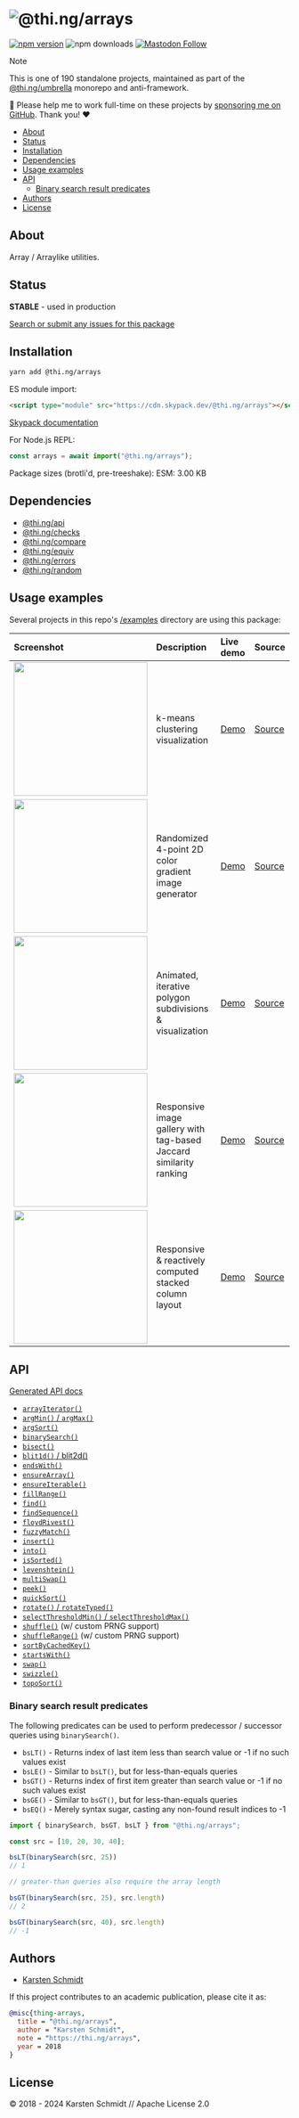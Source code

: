 <!-- This file is generated - DO NOT EDIT! -->
<!-- Please see: https://github.com/thi-ng/umbrella/blob/develop/CONTRIBUTING.md#changes-to-readme-files -->
# ![@thi.ng/arrays](https://media.thi.ng/umbrella/banners-20230807/thing-arrays.svg?02d7f5d9)

[![npm version](https://img.shields.io/npm/v/@thi.ng/arrays.svg)](https://www.npmjs.com/package/@thi.ng/arrays)
![npm downloads](https://img.shields.io/npm/dm/@thi.ng/arrays.svg)
[![Mastodon Follow](https://img.shields.io/mastodon/follow/109331703950160316?domain=https%3A%2F%2Fmastodon.thi.ng&style=social)](https://mastodon.thi.ng/@toxi)

> [!NOTE]
> This is one of 190 standalone projects, maintained as part
> of the [@thi.ng/umbrella](https://github.com/thi-ng/umbrella/) monorepo
> and anti-framework.
>
> 🚀 Please help me to work full-time on these projects by [sponsoring me on
> GitHub](https://github.com/sponsors/postspectacular). Thank you! ❤️

- [About](#about)
- [Status](#status)
- [Installation](#installation)
- [Dependencies](#dependencies)
- [Usage examples](#usage-examples)
- [API](#api)
  - [Binary search result predicates](#binary-search-result-predicates)
- [Authors](#authors)
- [License](#license)

## About

Array / Arraylike utilities.

## Status

**STABLE** - used in production

[Search or submit any issues for this package](https://github.com/thi-ng/umbrella/issues?q=%5Barrays%5D+in%3Atitle)

## Installation

```bash
yarn add @thi.ng/arrays
```

ES module import:

```html
<script type="module" src="https://cdn.skypack.dev/@thi.ng/arrays"></script>
```

[Skypack documentation](https://docs.skypack.dev/)

For Node.js REPL:

```js
const arrays = await import("@thi.ng/arrays");
```

Package sizes (brotli'd, pre-treeshake): ESM: 3.00 KB

## Dependencies

- [@thi.ng/api](https://github.com/thi-ng/umbrella/tree/develop/packages/api)
- [@thi.ng/checks](https://github.com/thi-ng/umbrella/tree/develop/packages/checks)
- [@thi.ng/compare](https://github.com/thi-ng/umbrella/tree/develop/packages/compare)
- [@thi.ng/equiv](https://github.com/thi-ng/umbrella/tree/develop/packages/equiv)
- [@thi.ng/errors](https://github.com/thi-ng/umbrella/tree/develop/packages/errors)
- [@thi.ng/random](https://github.com/thi-ng/umbrella/tree/develop/packages/random)

## Usage examples

Several projects in this repo's
[/examples](https://github.com/thi-ng/umbrella/tree/develop/examples)
directory are using this package:

| Screenshot                                                                                                             | Description                                                        | Live demo                                             | Source                                                                             |
|:-----------------------------------------------------------------------------------------------------------------------|:-------------------------------------------------------------------|:------------------------------------------------------|:-----------------------------------------------------------------------------------|
| <img src="https://raw.githubusercontent.com/thi-ng/umbrella/develop/assets/examples/kmeans-viz.jpg" width="240"/>      | k-means clustering visualization                                   | [Demo](https://demo.thi.ng/umbrella/kmeans-viz/)      | [Source](https://github.com/thi-ng/umbrella/tree/develop/examples/kmeans-viz)      |
| <img src="https://raw.githubusercontent.com/thi-ng/umbrella/develop/assets/examples/pixel-gradients.jpg" width="240"/> | Randomized 4-point 2D color gradient image generator               | [Demo](https://demo.thi.ng/umbrella/pixel-gradients/) | [Source](https://github.com/thi-ng/umbrella/tree/develop/examples/pixel-gradients) |
| <img src="https://raw.githubusercontent.com/thi-ng/umbrella/develop/assets/examples/poly-subdiv.jpg" width="240"/>     | Animated, iterative polygon subdivisions & visualization           | [Demo](https://demo.thi.ng/umbrella/poly-subdiv/)     | [Source](https://github.com/thi-ng/umbrella/tree/develop/examples/poly-subdiv)     |
| <img src="https://raw.githubusercontent.com/thi-ng/umbrella/develop/assets/examples/related-images.jpg" width="240"/>  | Responsive image gallery with tag-based Jaccard similarity ranking | [Demo](https://demo.thi.ng/umbrella/related-images/)  | [Source](https://github.com/thi-ng/umbrella/tree/develop/examples/related-images)  |
| <img src="https://raw.githubusercontent.com/thi-ng/umbrella/develop/assets/examples/stacked-layout.png" width="240"/>  | Responsive & reactively computed stacked column layout             | [Demo](https://demo.thi.ng/umbrella/stacked-layout/)  | [Source](https://github.com/thi-ng/umbrella/tree/develop/examples/stacked-layout)  |

## API

[Generated API docs](https://docs.thi.ng/umbrella/arrays/)

- [`arrayIterator()`](https://github.com/thi-ng/umbrella/tree/develop/packages/arrays/src/iterator.ts)
- [`argMin()` / `argMax()`](https://github.com/thi-ng/umbrella/tree/develop/packages/arrays/src/argmin.ts)
- [`argSort()`](https://github.com/thi-ng/umbrella/tree/develop/packages/arrays/src/arg-sort.ts)
- [`binarySearch()`](https://github.com/thi-ng/umbrella/tree/develop/packages/arrays/src/binary-search.ts)
- [`bisect()`](https://github.com/thi-ng/umbrella/tree/develop/packages/arrays/src/bisect.ts)
- [`blit1d()` / blit2d()](https://github.com/thi-ng/umbrella/tree/develop/packages/arrays/src/blit.ts)
- [`endsWith()`](https://github.com/thi-ng/umbrella/tree/develop/packages/arrays/src/ends-with.ts)
- [`ensureArray()`](https://github.com/thi-ng/umbrella/tree/develop/packages/arrays/src/ensure-array.ts)
- [`ensureIterable()`](https://github.com/thi-ng/umbrella/tree/develop/packages/arrays/src/ensure-iterable.ts)
- [`fillRange()`](https://github.com/thi-ng/umbrella/tree/develop/packages/arrays/src/fill-range.ts)
- [`find()`](https://github.com/thi-ng/umbrella/tree/develop/packages/arrays/src/find.ts)
- [`findSequence()`](https://github.com/thi-ng/umbrella/tree/develop/packages/arrays/src/find-sequence.ts)
- [`floydRivest()`](https://github.com/thi-ng/umbrella/tree/develop/packages/arrays/src/floyd-rivest.ts)
- [`fuzzyMatch()`](https://github.com/thi-ng/umbrella/tree/develop/packages/arrays/src/fuzzy-match.ts)
- [`insert()`](https://github.com/thi-ng/umbrella/tree/develop/packages/arrays/src/insert.ts)
- [`into()`](https://github.com/thi-ng/umbrella/tree/develop/packages/arrays/src/into.ts)
- [`isSorted()`](https://github.com/thi-ng/umbrella/tree/develop/packages/arrays/src/is-sorted.ts)
- [`levenshtein()`](https://github.com/thi-ng/umbrella/tree/develop/packages/arrays/src/levenshtein.ts)
- [`multiSwap()`](https://github.com/thi-ng/umbrella/tree/develop/packages/arrays/src/swap.ts)
- [`peek()`](https://github.com/thi-ng/umbrella/tree/develop/packages/arrays/src/peek.ts)
- [`quickSort()`](https://github.com/thi-ng/umbrella/tree/develop/packages/arrays/src/quicksort.ts)
- [`rotate()` / `rotateTyped()`](https://github.com/thi-ng/umbrella/tree/develop/packages/arrays/src/rotate.ts)
- [`selectThresholdMin()` / `selectThresholdMax()`](https://github.com/thi-ng/umbrella/tree/develop/packages/arrays/src/threshold.ts)
- [`shuffle()`](https://github.com/thi-ng/umbrella/tree/develop/packages/arrays/src/shuffle.ts) (w/ custom PRNG support)
- [`shuffleRange()`](https://github.com/thi-ng/umbrella/tree/develop/packages/arrays/src/shuffle.ts) (w/ custom PRNG support)
- [`sortByCachedKey()`](https://github.com/thi-ng/umbrella/tree/develop/packages/arrays/src/sort-cached.ts)
- [`startsWith()`](https://github.com/thi-ng/umbrella/tree/develop/packages/arrays/src/starts-with.ts)
- [`swap()`](https://github.com/thi-ng/umbrella/tree/develop/packages/arrays/src/swap.ts)
- [`swizzle()`](https://github.com/thi-ng/umbrella/tree/develop/packages/arrays/src/swizzle.ts)
- [`topoSort()`](https://github.com/thi-ng/umbrella/tree/develop/packages/arrays/src/topo-sort.ts)

### Binary search result predicates

The following predicates can be used to perform predecessor / successor
queries using `binarySearch()`.

- `bsLT()` - Returns index of last item less than search value or -1 if
  no such values exist
- `bsLE()` - Similar to `bsLT()`, but for less-than-equals queries
- `bsGT()` - Returns index of first item greater than search value or -1
  if no such values exist
- `bsGE()` - Similar to `bsGT()`, but for less-than-equals queries
- `bsEQ()` - Merely syntax sugar, casting any non-found result indices to -1

```ts
import { binarySearch, bsGT, bsLT } from "@thi.ng/arrays";

const src = [10, 20, 30, 40];

bsLT(binarySearch(src, 25))
// 1

// greater-than queries also require the array length

bsGT(binarySearch(src, 25), src.length)
// 2

bsGT(binarySearch(src, 40), src.length)
// -1
```

## Authors

- [Karsten Schmidt](https://thi.ng)

If this project contributes to an academic publication, please cite it as:

```bibtex
@misc{thing-arrays,
  title = "@thi.ng/arrays",
  author = "Karsten Schmidt",
  note = "https://thi.ng/arrays",
  year = 2018
}
```

## License

&copy; 2018 - 2024 Karsten Schmidt // Apache License 2.0
